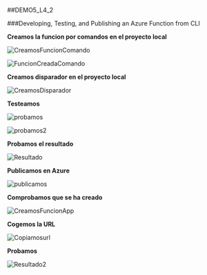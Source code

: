 ##DEMO5_L4_2

###Developing, Testing, and Publishing an Azure Function from CLI



**Creamos la funcion por comandos en el proyecto local**

![CreamosFuncionComando](https://github.com/JuanjoSalva/Demonstration--Developing--Testing--and-Publishing-an-Azure-Function-from-CLI/blob/master/img/CreamosFuncionComando.PNG)



![FuncionCreadaComando](https://github.com/JuanjoSalva/Demonstration--Developing--Testing--and-Publishing-an-Azure-Function-from-CLI/blob/master/img/FuncionCreadaComando.PNG)



**Creamos disparador  en el proyecto local**

![CreamosDisparador](https://github.com/JuanjoSalva/Demonstration--Developing--Testing--and-Publishing-an-Azure-Function-from-CLI/blob/master/img/CreamosDisparador.PNG)



**Testeamos**

![probamos](https://github.com/JuanjoSalva/Demonstration--Developing--Testing--and-Publishing-an-Azure-Function-from-CLI/blob/master/img/probamos.PNG)

![probamos2](https://github.com/JuanjoSalva/Demonstration--Developing--Testing--and-Publishing-an-Azure-Function-from-CLI/blob/master/img/probamos2.PNG)



**Probamos el resultado**

![Resultado](https://github.com/JuanjoSalva/Demonstration--Developing--Testing--and-Publishing-an-Azure-Function-from-CLI/blob/master/img/Resultado.PNG)



**Publicamos en Azure**

![publicamos](https://github.com/JuanjoSalva/Demonstration--Developing--Testing--and-Publishing-an-Azure-Function-from-CLI/blob/master/img/publicamos.PNG)

 

**Comprobamos que se ha creado**

![CreamosFuncionApp](https://github.com/JuanjoSalva/Demonstration--Developing--Testing--and-Publishing-an-Azure-Function-from-CLI/blob/master/img/CreamosFuncionApp.PNG)

**Cogemos la URL**

![Copiamosurl](https://github.com/JuanjoSalva/Demonstration--Developing--Testing--and-Publishing-an-Azure-Function-from-CLI/blob/master/img/Copiamosurl.PNG)

**Probamos**

![Resultado2](https://github.com/JuanjoSalva/Demonstration--Developing--Testing--and-Publishing-an-Azure-Function-from-CLI/blob/master/img/Resultado2.PNG)
